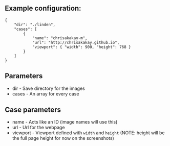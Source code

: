 ## Example configuration:

```
{
    "dir": "./linden",
    "cases": [
        {
            "name": "chrisakakay-m",
            "url": "http://chrisakakay.github.io",
            "viewport": { "width": 900, "height": 768 }
        }
    ]
}
```

## Parameters

- dir - Save directory for the images
- cases - An array for every case 

## Case parameters
- name - Acts like an ID (image names will use this)
- url - Url for the webpage
- viewport - Viewport defined with ```width``` and ```height``` (NOTE: height will be the full page height for now on the screenshots)
